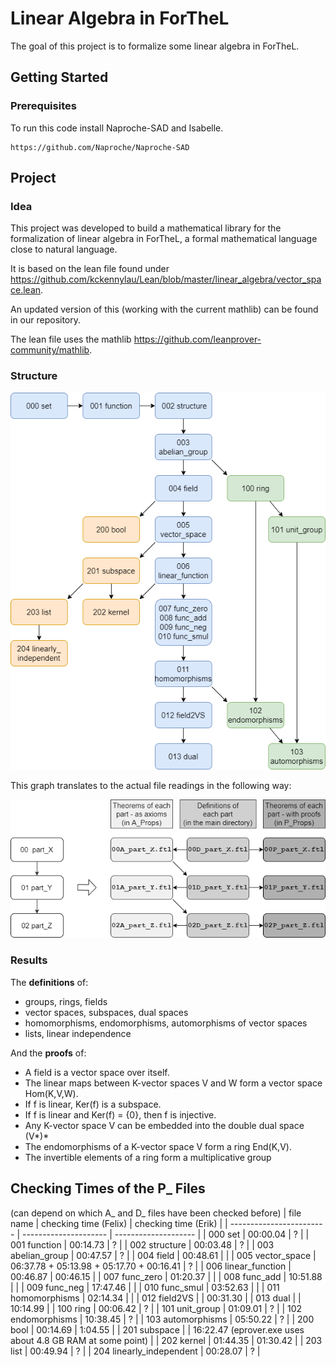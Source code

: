 # Linear Algebra in ForTheL

The goal of this project is to formalize some linear algebra in ForTheL.

## Getting Started

### Prerequisites

To run this code install Naproche-SAD and Isabelle.

```
https://github.com/Naproche/Naproche-SAD
```

## Project

### Idea

This project was developed to build a mathematical library for the formalization of linear algebra in ForTheL, a formal mathematical language close to natural language.

It is based on the lean file found under https://github.com/kckennylau/Lean/blob/master/linear_algebra/vector_space.lean.

An updated version of this (working with the current mathlib) can be found in our repository.

The lean file uses the mathlib https://github.com/leanprover-community/mathlib.

### Structure

![](project_structure.png)

This graph translates to the actual file readings in the following way:

![](project_structure_explained.png)


### Results

The **definitions** of:
- groups, rings, fields
- vector spaces, subspaces, dual spaces
- homomorphisms, endomorphisms, automorphisms of vector spaces
- lists, linear independence

And the **proofs** of:
- A field is a vector space over itself.
- The linear maps between K-vector spaces V and W form a vector
space Hom(K,V,W).
- If f is linear, Ker(f) is a subspace.
- If f is linear and Ker(f) = {0}, then f is injective.
- Any K-vector space V can be embedded into the double dual space
(V*)*
- The endomorphisms of a K-vector space V form a ring End(K,V).
- The invertible elements of a ring form a multiplicative group


## Checking Times of the P_ Files
(can depend on which A_ and D_ files have been checked before)
| file name                | checking time (Felix) | checking time (Erik) |
| ------------------------ | --------------------- | -------------------- |
| 000 set                  | 00:00.04 | ? |
| 001 function             | 00:14.73 | ? |
| 002 structure            | 00:03.48 | ? |
| 003 abelian_group        | 00:47.57 | ? |
| 004 field                | 00:48.61 | |
| 005 vector_space         | 06:37.78 + 05:13.98 + 05:17.70 + 00:16.41 | ? |
| 006 linear_function      | 00:46.87 | 00:46.15 |
| 007 func_zero            | 01:20.37 | |
| 008 func_add             | 10:51.88 | |
| 009 func_neg             | 17:47.46 | |
| 010 func_smul            | 03:52.63 | |
| 011 homomorphisms        | 02:14.34 | |
| 012 field2VS             | | 00:31.30 |
| 013 dual                 | | 10:14.99 |
| 100 ring                 | 00:06.42 | ? |
| 101 unit_group           | 01:09.01 | ? |
| 102 endomorphisms        | 10:38.45 | ? |
| 103 automorphisms        | 05:50.22 | ? |
| 200 bool                 | 00:14.69 | 1:04.55 |
| 201 subspace             | | 16:22.47 (eprover.exe uses about 4.8 GB RAM at some point) |
| 202 kernel               | 01:44.35 | 01:30.42 |
| 203 list                 | 00:49.94 | ? |
| 204 linearly_independent | 00:28.07 | ? |

